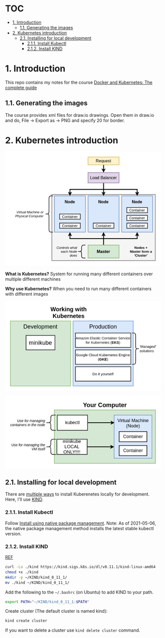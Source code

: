 # TOC <!-- omit in toc -->

- [1. Introduction](#1-introduction)
  - [1.1. Generating the images](#11-generating-the-images)
- [2. Kubernetes introduction](#2-kubernetes-introduction)
  - [2.1. Installing for local development](#21-installing-for-local-development)
    - [2.1.1. Install Kubectl](#211-install-kubectl)
    - [2.1.2. Install KIND](#212-install-kind)

# 1. Introduction

This repo contains my notes for the course [Docker and Kubernetes: The complete guide](https://www.udemy.com/course/docker-and-kubernetes-the-complete-guide)

## 1.1. Generating the images

The course provides xml files for draw.io drawings. Open them in draw.io and do, File -> Export as -> PNG and specify 20 for border.

# 2. Kubernetes introduction

![image](images/diagrams-05%20-%20kube.png)

**What is Kubernetes?** System for running many different containers over multiple different machines

**Why use Kubernetes?** When you need to run many different containers with different images

![image](images/diagrams-09%20-%20dev.png)

![image](images/diagrams-08%20-%20arch.png)

## 2.1. Installing for local development

There are [multiple ways](https://brennerm.github.io/posts/minikube-vs-kind-vs-k3s.html) to install Kuberenetes locally for development. Here, I'll use [KIND](https://kind.sigs.k8s.io/docs/user/quick-start/). 

### 2.1.1. Install Kubectl

Follow [Install using native package management](https://kubernetes.io/docs/tasks/tools/install-kubectl-linux/#install-using-native-package-management). Note: As of 2021-05-06, the native package management method installs the latest stable kubectl version.


### 2.1.2. Install KIND

[REF](https://kind.sigs.k8s.io/docs/user/quick-start/)

```bash
curl -Lo ./kind https://kind.sigs.k8s.io/dl/v0.11.1/kind-linux-amd64
chmod +x ./kind
mkdir -p ~/KIND/kind_0_11_1/
mv ./kind ~/KIND/kind_0_11_1/
```

Add the following to the `~/.bashrc` (on Ubuntu) to add KIND to your path.

```bash
export PATH="~/KIND/kind_0_11_1:$PATH"
```
Create cluster (The default cluster is named kind): 

```bash
kind create cluster
```

If you want to delete a cluster use `kind delete cluster` command.


